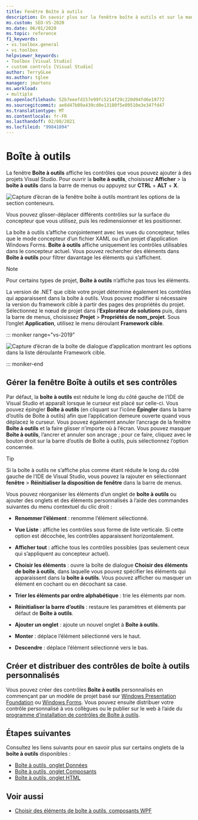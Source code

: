 ```yaml
---
title: Fenêtre Boîte à outils
description: En savoir plus sur la fenêtre boîte à outils et sur la manière dont elle affiche les contrôles que vous pouvez ajouter aux projets Visual Studio.
ms.custom: SEO-VS-2020
ms.date: 06/01/2020
ms.topic: reference
f1_keywords:
- vs.toolbox.general
- vs.toolbox
helpviewer_keywords:
- Toolbox [Visual Studio]
- custom controls [Visual Studio]
author: TerryGLee
ms.author: tglee
manager: jmartens
ms.workload:
- multiple
ms.openlocfilehash: 52b7eeefd157e99fc5214f29c220d94fd6e19772
ms.sourcegitcommit: ae6d47b09a439cd0e13180f5e89510e3e347fd47
ms.translationtype: MT
ms.contentlocale: fr-FR
ms.lasthandoff: 02/08/2021
ms.locfileid: "99841894"
---
```

# <a name="toolbox"></a>Boîte à outils

La fenêtre **Boîte à outils** affiche les contrôles que vous pouvez ajouter à des projets Visual Studio. Pour ouvrir la **boîte à outils**, choisissez **Afficher**  >  la **boîte à outils** dans la barre de menus ou appuyez sur **CTRL** + **ALT** + **X**.

![Capture d’écran de la fenêtre boîte à outils montrant les options de la section conteneurs.](media/vs-2019/toolbox.png "Capture d’écran de la fenêtre boîte à outils")

Vous pouvez glisser-déplacer différents contrôles sur la surface du concepteur que vous utilisez, puis les redimensionner et les positionner.

La boîte à outils s’affiche conjointement avec les vues du concepteur, telles que le mode concepteur d’un fichier XAML ou d’un projet d’application Windows Forms. **Boîte à outils** affiche uniquement les contrôles utilisables dans le concepteur actuel. Vous pouvez rechercher des éléments dans **Boîte à outils** pour filtrer davantage les éléments qui s’affichent.

> [!NOTE]
> Pour certains types de projet, **Boîte à outils** n’affiche pas tous les éléments.

La version de .NET que cible votre projet détermine également les contrôles qui apparaissent dans la boîte à outils. Vous pouvez modifier si nécessaire la version du framework cible à partir des pages des propriétés du projet. Sélectionnez le nœud de projet dans l’**Explorateur de solutions** puis, dans la barre de menus, choisissez **Projet** > **Propriétés de nom_projet**. Sous l’onglet **Application**, utilisez le menu déroulant **Framework cible**.

::: moniker range="vs-2019"

![Capture d’écran de la boîte de dialogue d’application montrant les options dans la liste déroulante Framework cible.](media/vs-2019/toolbox-change-dotnet-version.png "Capture d’écran de la boîte de dialogue dans laquelle vous pouvez modifier la version .NET")

::: moniker-end

## <a name="manage-the-toolbox-window-and-its-controls"></a>Gérer la fenêtre Boîte à outils et ses contrôles

Par défaut, la **boîte à outils** est réduite le long du côté gauche de l’IDE de Visual Studio et apparaît lorsque le curseur est placé sur celle-ci. Vous pouvez épingler **Boîte à outils** (en cliquant sur l’icône **Épingler** dans la barre d’outils de Boîte à outils) afin que l’application demeure ouverte quand vous déplacez le curseur. Vous pouvez également annuler l’ancrage de la fenêtre **Boîte à outils** et la faire glisser n’importe où à l’écran. Vous pouvez masquer **Boîte à outils**, l’ancrer et annuler son ancrage ; pour ce faire, cliquez avec le bouton droit sur la barre d’outils de Boîte à outils, puis sélectionnez l’option concernée.

> [!TIP]
> Si la boîte à outils ne s’affiche plus comme étant réduite le long du côté gauche de l’IDE de Visual Studio, vous pouvez la rajouter en sélectionnant **fenêtre**  >  **Réinitialiser la disposition de fenêtre** dans la barre de menus.

Vous pouvez réorganiser les éléments d’un onglet de **boîte à outils** ou ajouter des onglets et des éléments personnalisés à l’aide des commandes suivantes du menu contextuel du clic droit :

- **Renommer l’élément** : renomme l’élément sélectionné.

- **Vue Liste** : affiche les contrôles sous forme de liste verticale. Si cette option est décochée, les contrôles apparaissent horizontalement.

- **Afficher tout** : affiche tous les contrôles possibles (pas seulement ceux qui s’appliquent au concepteur actuel).

- **Choisir les éléments** : ouvre la boîte de dialogue **Choisir des éléments de boîte à outils**, dans laquelle vous pouvez spécifier les éléments qui apparaissent dans la **boîte à outils**. Vous pouvez afficher ou masquer un élément en cochant ou en décochant sa case.

- **Trier les éléments par ordre alphabétique** : trie les éléments par nom.

- **Réinitialiser la barre d’outils** : restaure les paramètres et éléments par défaut de **Boîte à outils**.

- **Ajouter un onglet** : ajoute un nouvel onglet à **Boîte à outils**.

- **Monter** : déplace l’élément sélectionné vers le haut.

- **Descendre** : déplace l’élément sélectionné vers le bas.

## <a name="create-and-distribute-custom-toolbox-controls"></a>Créer et distribuer des contrôles de boîte à outils personnalisés

Vous pouvez créer des contrôles **Boîte à outils** personnalisés en commençant par un modèle de projet basé sur [Windows Presentation Foundation](../../extensibility/creating-a-wpf-toolbox-control.md) ou [Windows Forms](../../extensibility/creating-a-windows-forms-toolbox-control.md). Vous pouvez ensuite distribuer votre contrôle personnalisé à vos collègues ou le publier sur le web à l’aide du [programme d’installation de contrôles de Boîte à outils](https://download.microsoft.com/download/8/3/6/836657BD-9CCB-4ED4-B9D2-FB769473B284/TCI_whitepaper.docx).

## <a name="next-steps"></a>Étapes suivantes

Consultez les liens suivants pour en savoir plus sur certains onglets de la **boîte à outils** disponibles :

- [Boîte à outils, onglet Données](../../ide/reference/toolbox-data-tab.md)
- [Boîte à outils, onglet Composants](../../ide/reference/toolbox-components-tab.md)
- [Boîte à outils, onglet HTML](../../ide/reference/toolbox-html-tab.md)

## <a name="see-also"></a>Voir aussi

- [Choisir des éléments de boîte à outils, composants WPF](choose-toolbox-items-wpf-components.md)
